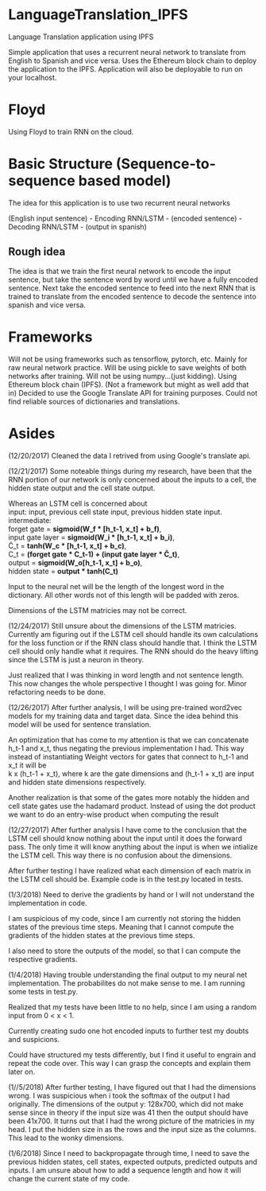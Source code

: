 # LanguageTranslation_IPFS

Language Translation application using IPFS

Simple application that uses a recurrent neural network to translate from English to Spanish and vice versa.
Uses the Ethereum block chain to deploy the application to the IPFS.
Application will also be deployable to run on your localhost.

# Floyd

Using Floyd to train RNN on the cloud.

# Basic Structure (Sequence-to-sequence based model)

The idea for this application is to use two recurrent neural networks

(English input sentence) - Encoding RNN/LSTM - (encoded sentence) - Decoding RNN/LSTM - (output in spanish)

## Rough idea

The idea is that we train the first neural network to encode the input sentence, but take the sentence word by word until we have a fully encoded sentence. Next take the encoded sentence to feed into the next RNN that is trained to translate from the encoded sentence to decode the sentence into spanish and vice versa.

# Frameworks

Will not be using frameworks such as tensorflow, pytorch, etc.
Mainly for raw neural network practice.
Will be using pickle to save weights of both networks after training.
Will not be using numpy...(just kidding).
Using Ethereum block chain (IPFS). (Not a framework but might as well add that in)
Decided to use the Google Translate API for training purposes. Could not find reliable sources of dictionaries and translations.

# Asides
(12/20/2017)
Cleaned the data I retrived from using Google's translate api.

(12/21/2017)
Some noteable things during my research, have been that the RNN portion of our network is only concerned about the inputs to a cell, the hidden state output and the cell state output.

Whereas an LSTM cell is concerned about <br />
input: input, previous cell state input, previous hidden state input. <br />
intermediate: <br />
			  forget gate = **sigmoid(W_f * [h_t-1, x_t] + b_f)**, <br />
			  input gate layer = **sigmoid(W_i * [h_t-1, x_t] + b_i)**, <br />
			  C̃_t = **tanh(W_c * [h_t-1, x_t] + b_c)**, <br />
			  C_t = **(forget gate * C_t-1) + (input gate layer * C̃_t)**, <br />
			  output = **sigmoid(W_o[h_t-1, x_t] + b_o)**, <br />
			  hidden state = **output * tanh(C_t)**

Input to the neural net will be the length of the longest word in the dictionary. All other words not of this length
will be padded with zeros.

Dimensions of the LSTM matricies may not be correct.

(12/24/2017)
Still unsure about the dimensions of the LSTM matricies.
Currently am figuring out if the LSTM cell should handle its own calculations for the loss function or if the RNN class should handle that. I think the LSTM cell should only handle what it requires. The RNN should do the heavy lifting since the LSTM is just a neuron in theory.

Just realized that I was thinking in word length and not sentence length. This now changes the whole perspective I thought I was going for. Minor refactoring needs to be done.

(12/26/2017)
After further analysis, I will be using pre-trained word2vec models for my training data and target data. Since the idea behind this model will be used for sentence translation.

An optimization that has come to my attention is that we can concatenate h_t-1 and x_t, thus negating the previous implementation I had. This way instead of instantiating Weight vectors for gates that connect to h_t-1 and x_t it will be <br />k x (h_t-1 + x_t), where k are the gate dimensions and (h_t-1 + x_t) are input and hidden state dimensions respectively.

Another realization is that some of the gates more notably the hidden and cell state gates use the hadamard product. Instead of using the dot product we want to do an entry-wise product when computing the result


(12/27/2017) 
After further analysis I have come to the conclusion that the LSTM cell should know nothing about the input until it does the forward pass. The only time it will know anything about the input is when we intialize the LSTM cell. This way there is no confusion about the dimensions.

After further testing I have realized what each dimension of each matrix in the LSTM cell should be. Example code is in the test.py located in tests.


(1/3/2018)
Need to derive the gradients by hand or I will not understand the implementation in code.

I am suspicious of my code, since I am currently not storing the hidden states of the previous time steps.
Meaning that I cannot compute the gradients of the hidden states at the previous time steps.

I also need to store the outputs of the model, so that I can compute the respective gradients.

(1/4/2018)
Having trouble understanding the final output to my neural net implementation.
The probabilites do not make sense to me. I am running some tests in test.py.

Realized that my tests have been little to no help, since I am using a random input from 0 < x < 1.

Currently creating sudo one hot encoded inputs to further test my doubts and suspicions.

Could have structured my tests differently, but I find it useful to engrain and repeat the code over. This way I can grasp the concepts and explain them later on.

(1//5/2018)
After further testing, I have figured out that I had the dimensions wrong. I was suspicious when i took the softmax of the output I had originally. The dimensions of the output y: 128x700, which did not make sense since in theory if the input size was 41 then the output should have been 41x700. It turns out that I had the wrong picture of the matricies in my head. I put the hidden size in as the rows and the input size as the columns. This lead to the wonky dimensions.

(1/6/2018)
Since I need to backpropagate through time, I need to save the previous hidden states, cell states, expected outputs, predicted outputs and inputs. I am unsure about how to add a sequence length and how it will change the current state of my code.